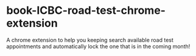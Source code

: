 # book-ICBC-road-test-chrome-extension
A chrome extension to help you keeping search available road test appointments and automatically lock the one that is in the coming month!
